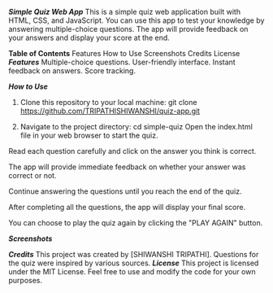 ***Simple Quiz Web App***
This is a simple quiz web application built with HTML, CSS, and JavaScript. You can use this app to test your knowledge by answering multiple-choice questions. The app will provide feedback on your answers and display your score at the end.

**Table of Contents**
Features
How to Use
Screenshots
Credits
License
***Features***
Multiple-choice questions.
User-friendly interface.
Instant feedback on answers.
Score tracking.

***How to Use***
1. Clone this repository to your local machine:
git clone https://github.com/TRIPATHISHIWANSHI/quiz-app.git

2. Navigate to the project directory:
cd simple-quiz
Open the index.html file in your web browser to start the quiz.

Read each question carefully and click on the answer you think is correct.

The app will provide immediate feedback on whether your answer was correct or not.

Continue answering the questions until you reach the end of the quiz.

After completing all the questions, the app will display your final score.

You can choose to play the quiz again by clicking the "PLAY AGAIN" button.

***Screenshots***


***Credits***
This project was created by [SHIWANSHI TRIPATHI].
Questions for the quiz were inspired by various sources.
***License***
This project is licensed under the MIT License. Feel free to use and modify the code for your own purposes.





